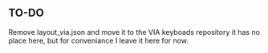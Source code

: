 ## TO-DO
Remove layout_via.json and move it to the VIA keyboads repository it has no place here, but for conveniance I leave it here for now.
